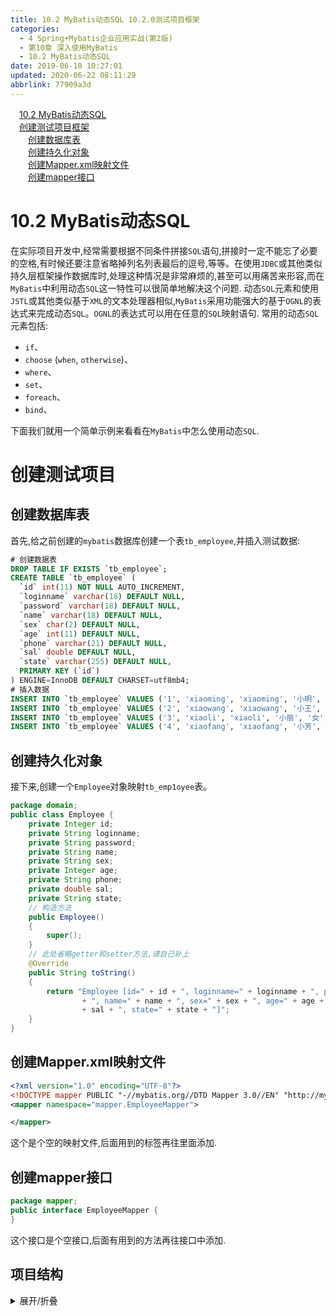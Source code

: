 ```yaml
---
title: 10.2 MyBatis动态SQL 10.2.0测试项目框架
categories: 
  - 4 Spring+Mybatis企业应用实战(第2版)
  - 第10章 深入使用MyBatis
  - 10.2 MyBatis动态SQL
date: 2019-06-10 10:27:01
updated: 2020-06-22 08:11:29
abbrlink: 77909a3d
---
```

<div id='my_toc'><a href="/JavaReadingNotes/77909a3d/#10-2-MyBatis动态SQL" class="header_1">10.2 MyBatis动态SQL</a>&nbsp;<br><a href="/JavaReadingNotes/77909a3d/#创建测试项目框架" class="header_1">创建测试项目框架</a>&nbsp;<br><a href="/JavaReadingNotes/77909a3d/#创建数据库表" class="header_2">创建数据库表</a>&nbsp;<br><a href="/JavaReadingNotes/77909a3d/#创建持久化对象" class="header_2">创建持久化对象</a>&nbsp;<br><a href="/JavaReadingNotes/77909a3d/#创建Mapper-xml映射文件" class="header_2">创建Mapper.xml映射文件</a>&nbsp;<br><a href="/JavaReadingNotes/77909a3d/#创建mapper接口" class="header_2">创建mapper接口</a>&nbsp;<br></div>
<style>.header_1{margin-left: 1em;}.header_2{margin-left: 2em;}.header_3{margin-left: 3em;}.header_4{margin-left: 4em;}.header_5{margin-left: 5em;}.header_6{margin-left: 6em;}</style>
<!--more-->
<script>if (navigator.platform.search('arm')==-1){document.getElementById('my_toc').style.display = 'none';}var e,p = document.getElementsByTagName('p');while (p.length>0) {e = p[0];e.parentElement.removeChild(e);}</script>

<!--end-->
# 10.2 MyBatis动态SQL
在实际项目开发中,经常需要根据不同条件拼接`SQL`语句,拼接时一定不能忘了必要的空格,有时候还要注意省略掉列名列表最后的逗号,等等。在使用`JDBC`或其他类似持久层框架操作数据库时,处理这种情况是非常麻烦的,甚至可以用痛苦来形容,而在`MyBatis`中利用动态`SQL`这一特性可以很简单地解决这个问题.
动态`SQL`元素和使用`JSTL`或其他类似基于`XML`的文本处理器相似,`MyBatis`采用功能强大的基于`OGNL`的表达式来完成动态`SQL`。`OGNL`的表达式可以用在任意的`SQL`映射语句.
常用的动态`SQL`元素包括:
- `if`、
- `choose` (`when`, `otherwise`)、
- `where`、
- `set`、
- `foreach`、
- `bind`、

下面我们就用一个简单示例来看看在`MyBatis`中怎么使用动态`SQL`.
# 创建测试项目
## 创建数据库表
首先,给之前创建的`mybatis`数据库创建一个表`tb_employee`,并插入测试数据:
```sql
# 创建数据表
DROP TABLE IF EXISTS `tb_employee`;
CREATE TABLE `tb_employee` (
  `id` int(11) NOT NULL AUTO_INCREMENT,
  `loginname` varchar(18) DEFAULT NULL,
  `password` varchar(18) DEFAULT NULL,
  `name` varchar(18) DEFAULT NULL,
  `sex` char(2) DEFAULT NULL,
  `age` int(11) DEFAULT NULL,
  `phone` varchar(21) DEFAULT NULL,
  `sal` double DEFAULT NULL,
  `state` varchar(255) DEFAULT NULL,
  PRIMARY KEY (`id`)
) ENGINE=InnoDB DEFAULT CHARSET=utf8mb4;
# 插入数据
INSERT INTO `tb_employee` VALUES ('1', 'xiaoming', 'xiaoming', '小明', '男', '19', '123456789123', '9800', 'active');
INSERT INTO `tb_employee` VALUES ('2', 'xiaowang', 'xiaowang', '小王', '男', '21', '123456789123', '6800', 'active');
INSERT INTO `tb_employee` VALUES ('3', 'xiaoli', 'xiaoli', '小丽', '女', '23', '123456789123', '7800', 'active');
INSERT INTO `tb_employee` VALUES ('4', 'xiaofang', 'xiaofang', '小芳', '女', '22', '123456789123', '8800', 'active');
```
## 创建持久化对象
接下来,创建一个`Employee`对象映射`tb_emp1oyee`表。
```java /DynamicSQLTest/src/org/fkit/domain/Employee.java
package domain;
public class Employee {
    private Integer id;
    private String loginname;
    private String password;
    private String name;
    private String sex;
    private Integer age;
    private String phone;
    private double sal;
    private String state;
    // 构造方法
    public Employee()
    {
        super();
    }
    // 此处省略getter和setter方法,请自己补上
    @Override
    public String toString()
    {
        return "Employee [id=" + id + ", loginname=" + loginname + ", password=" + password
                + ", name=" + name + ", sex=" + sex + ", age=" + age + ", phone=" + phone + ", sal="
                + sal + ", state=" + state + "]";
    }
}
```
## 创建Mapper.xml映射文件
```xml /DynamicSQLTest/src/org/fkit/mapper/EmployeeMapper.xml
<?xml version="1.0" encoding="UTF-8"?>
<!DOCTYPE mapper PUBLIC "-//mybatis.org//DTD Mapper 3.0//EN" "http://mybatis.org/dtd/mybatis-3-mapper.dtd" >
<mapper namespace="mapper.EmployeeMapper">

</mapper>
```
这个是个空的映射文件,后面用到的标签再往里面添加.
## 创建mapper接口
```java /DynamicSQLTest/src/org/fkit/mapper/EmployeeMapper.java
package mapper;
public interface EmployeeMapper {
}
```
这个接口是个空接口,后面有用到的方法再往接口中添加.
## 项目结构
<details><summary>展开/折叠</summary><pre>
E:\workspace_web2\MyDynamicSQLTest
├─src\
│ ├─db.properties
│ ├─domain\
│ │ └─Employee.java
│ ├─fractory\
│ │ └─SqlSessionFratoryTools.java
│ ├─log4j.xml
│ ├─mapper\
│ │ ├─EmployeeMapper.java
│ │ └─EmployeeMapper.xml
│ ├─mybatis-config.xml
│ ├─tb_employee.sql
│ └─test\
│   ├─BindTest.java
│   ├─ChooseTest.java
│   ├─DoubleIfTest.java
│   ├─ForEachTest.java
│   ├─OneIfTest.java
│   ├─SetTest.java
│   └─WhereTest.java
└─WebContent\
  ├─META-INF\
  │ └─MANIFEST.MF
  └─WEB-INF\
    └─lib\
      ├─ant-1.9.6.jar
      ├─ant-launcher-1.9.6.jar
      ├─asm-5.2.jar
      ├─cglib-3.2.5.jar
      ├─commons-logging-1.2.jar
      ├─javassist-3.22.0-CR2.jar
      ├─log4j-1.2.17.jar
      ├─log4j-api-2.3.jar
      ├─log4j-core-2.3.jar
      ├─mybatis-3.4.5.jar
      ├─mysql-connector-java-5.1.44-bin.jar
      ├─ognl-3.1.15.jar
      ├─slf4j-api-1.7.25.jar
      └─slf4j-log4j12-1.7.25.jar
</pre></details>